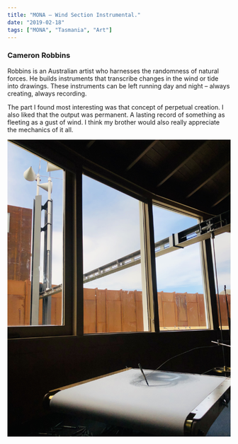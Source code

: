 ```yaml
---
title: "MONA – Wind Section Instrumental."
date: "2019-02-18"
tags: ["MONA", "Tasmania", "Art"]
---
```


### Cameron Robbins

Robbins is an Australian artist who harnesses the randomness of natural forces. He builds instruments that transcribe changes in the wind or tide into drawings. These instruments can be left running day and night –
always creating, always recording.

The part I found most interesting was that concept of perpetual creation. I also liked that the output was permanent. A lasting record of something as fleeting as a gust of wind. I think my brother would also really appreciate the mechanics of it all.

![Wind section instrumental](note_images/cameronRobbins_windSectionInstrumental.jpg)
